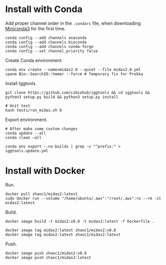 
# Install with Conda


Add proper channel order in the `.condarc` file, when downloading [Miniconda3](https://docs.conda.io/en/latest/miniconda.html) for the first time.
```
conda config --add channels anaconda
conda config --add channels bioconda
conda config --add channels conda-forge
conda config --set channel_priority false
```

Create Conda environment.

```
conda env create --name=midas2.0 --quiet --file midas2.0.yml
cpanm Bio::SearchIO::hmmer --force # Temporary fix for Prokka
```

Install Iggtools.

```
git clone https://github.com/czbiohub/iggtools && cd iggtools && python3 setup.py build && python3 setup.py install

# Unit test
bash tests/run_midas.sh 8
```

Export environment.

```
# After make some custom changes 
conda update --all 
conda clean –all

conda env export --no-builds | grep -v "^prefix:" > iggtools.update.yml
```

# Install with Docker

Run.

```
docker pull zhaoc1/midas2:latest
sudo docker run --volume "/home/ubuntu/.aws":"/root/.aws":ro --rm -it midas2:latest
```

Build.

```
docker image build -t midas2:v0.8 -t midas2:latest -f Dockerfile .

docker image tag midas2:latest zhaoc1/midas2:v0.8
docker image tag midas2:latest zhaoc1/midas2:latest
```

Push.

```
docker image push zhaoc1/midas2:v0.8
docker image push zhaoc1/midas2:latest
```



